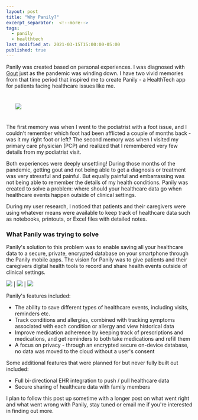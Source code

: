 ```yaml
---
layout: post
title: "Why Panily?"
excerpt_separator:  <!--more-->
tags:
  - panily
  - healthtech
last_modified_at: 2021-03-15T15:00:00-05:00
published: true
---
```


Panily was created based on personal experiences. I was diagnosed with [Gout](https://www.arthritis.org/diseases/gout) just as the pandemic was winding down. I have two vivid memories from that time period that inspired me to create Panily - a HealthTech app for patients facing healthcare issues like me. 

<p>
    <img style="padding: 25px;" src="/assets/img/why-panily-1.jpg">
</p>

The first memory was when I went to the podiatrist with a foot issue, and I couldn't remember which foot had been afflicted a couple of months back - was it my right foot or left? The second memory was when I visited my primary care physician (PCP) and realized that I remembered very few details from my podiatrist visit.

Both experiences were deeply unsettling! During those months of the pandemic, getting gout and not being able to get a diagnosis or treatment was very stressful and painful. But equally painful and embarrassing was not being able to remember the details of my health conditions. Panily was created to solve a problem: where should your healthcare data go when healthcare events happen outside of clinical settings.

During my user research, I noticed that patients and their caregivers were using whatever means were available to keep track of healthcare data such as notebooks, printouts, or Excel files with detailed notes. 

### What Panily was trying to solve

Panily's solution to this problem was to enable saving all your healthcare data to a secure, private, encrypted database on your smartphone through the Panily mobile apps. The vision for Panily was to give patients and their caregivers digital health tools to record and share health events outside of clinical settings.

![](/assets/panily.com/www.panily.com/static/img/features/reports_screen.png)  |  ![](/assets/panily.com/www.panily.com/static/img/features/medications_screen.png) | ![](/assets/panily.com/www.panily.com/static/img/features/symptoms_screen.png)  

Panily's features included:
- The ability to save different types of healthcare events, including visits, reminders etc.
- Track conditions and allergies, combined with tracking symptoms associated with each condition or allergy and view historical data
- Improve medication adherence by keeping track of prescriptions and medications, and get reminders to both take medications and refill them
- A focus on privacy - through an encrypted secure on-device database, no data was moved to the cloud without a user's consent

Some additional features that were planned for but never fully built out included:
- Full bi-directional EHR integration to push / pull healthcare data
- Secure sharing of healthcare data with family members

I plan to follow this post up sometime with a longer post on what went right and what went wrong with Panily, stay tuned or email me if you're interested in finding out more.